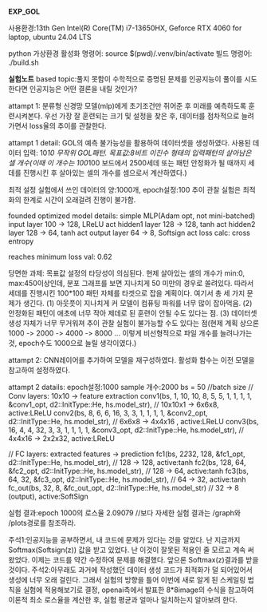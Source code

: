 **EXP_GOL**

사용환경:13th Gen Intel(R) Core(TM) i7-13650HX, Geforce RTX 4060 for laptop, ubuntu 24.04 LTS 

python 가상환경 활성화 명령어: source $(pwd)/.venv/bin/activate
빌드 명렁어: ./build.sh



**실험노트**
based topic:풀지 못함이 수학적으로 증명된 문제를 인공지능이 풀이를 시도한다면 인공지능은 어떤 결론을 내릴 것인가? 

attampt 1: 분류형 신경망 모델(mlp)에게 초기조건만 쥐어준 후 미래를 예측하도록 훈련시켜본다.
우선 가장 잘 훈련되는 크기 및 설정을 찾은 후, 데이터를 점차적으로 늘려가면서 loss율의 추이를 관찰한다. 

attampt 1 detail:
GOL의 예측 불가능성을 활용하여 데이터셋을 생성하였다.
사용된 데이터 입력: 10*10 무작위 GOL패턴.
목표값:8비트 이진수 형태의 입력패턴의 살아남은 셀 개수(이때 이 개수는 100*100 보드에서 2500세데 또는 패턴 안정화가 될 때까지 세데를 진행시킨 후 살아있는 셀의 개수를 셈으로서 계산하였다.)

최적 설정 실험에서 쓰인 데이터의 양:1000개, epoch설정:100
추이 관찰 실험은 최적화의 한계로 시간이 오래걸려 진행이 불가함.

founded optimized model details:
simple MLP(Adam opt, not mini-batched) 
input layer 100 -> 128, LReLU act
hidden1 layer 128 -> 128, tanh act
hidden2 layer 128 -> 64, tanh act
output layer 64 -> 8, Softsign act
loss calc: cross entropy

reaches minimum loss val: 0.62

당면한 과제: 
목표값 설정의 타당성이 의심된다. 현제 살아있는 셀의 개수가 min:0, max:450이상인데, 분포 그래프를 보면 지나치게 50 미만의 경우로 쏠려있다.
따라서 세데를 진행시킨 100*100 패턴 자체를 타겟으로 잡을 계획이다.
여기서 총 세 가지 문제가 생긴다.
(1) 아웃풋이 지나치게 커 모델이 컴퓨팅 파워를 너무 많이 잡아먹음.
(2) 안정화된 패턴이 애초에 너무 작아 제데로 된 훈련이 안될 수도 있다는 점.
(3) 데이터셋 생성 자체가 너무 무거워져 추이 관찰 실험이 불가능할 수도 있다는 점(현제 계획 상으론 1000 -> 2000 -> 4000 -> 8000 ... 이렇게 비선형적으로 파일 개수를 늘려나가는 것, epoch수도 1000으로 늘릴 생각이였다.)    

attampt 2: CNN레이어를 추가하여 모델을 재구성하였다. 활성화 함수는 이전 모델을 참고하여 설정하였다.

attampt 2 datails:
epoch설정:1000
sample 개수:2000
bs = 50 //batch size
// Conv layers: 10x10 -> feature extraction
conv1(bs, 1, 10, 10,   8, 5, 5,  1, 1,  1, 1, &conv1_opt, d2::InitType::He, hs.model_str), // 10x10x1 -> 6x6x8, active:LReLU
conv2(bs, 8, 6, 6,     16, 3, 3, 1, 1,  1, 1, &conv2_opt, d2::InitType::He, hs.model_str), // 6x6x8 -> 4x4x16 , active:LReLU 
conv3(bs, 16, 4, 4,    32, 3, 3, 1, 1,  1, 1, &conv3_opt, d2::InitType::He, hs.model_str), // 4x4x16 -> 2x2x32, active:LReLU

// FC layers: extracted features -> prediction
fc1(bs, 2*2*32, 128, &fc1_opt, d2::InitType::He, hs.model_str),     // 128 -> 128, active:tanh
fc2(bs, 128, 64, &fc2_opt, d2::InitType::He, hs.model_str),         // 128 -> 64, active:tanh
fc3(bs, 64, 32, &fc3_opt, d2::InitType::He, hs.model_str),          // 64 -> 32, active:tanh
fc_out(bs, 32, 8, &fc_out_opt, d2::InitType::He, hs.model_str)     // 32 -> 8 (output), active:SoftSign

실험 결과:epoch 1000의 로스율 2.09079 //보다 자세한 실험 결과는 /graph와 /plots경로를 참조하라.

주석1:인공지능을 공부하면서, 내 코드에 문제가 있다는 것을 알았다. 난 지금까지 Softmax(Softsign(z)) 값을 받고 있었다. 난 이것이 잘못된 적용인 줄 모르고 계속 써 왔었다.
이제는 코드를 약간 수정하여 문제를 해결했다. 앞으론 Softmax(z)결과를 받을 것이다. 
주석2:아무래도 과거에 작성했던 데이터 생성 코드가 최적화가 덜 되어있어서 생성에 너무 오래 걸린다. 
그래서 실험의 방향을 틀어 이번에 새로 알게 된 스케일링 법칙을 실험에 적용해보기로 결정, openai측에서 발표한 8*8image의 수식을 참고하여 이론적 최소 로스율을 계산한 후, 실험 평균과 얼마나 일치하는지 알아보려 한다.



